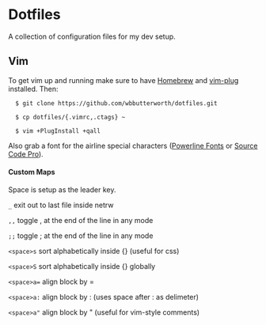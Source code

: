 # Dotfiles

A collection of configuration files for my dev setup.

## Vim

To get vim up and running make sure to have [Homebrew](https://brew.sh/) and
[vim-plug](https://github.com/junegunn/vim-plug) installed. Then:

```
  $ git clone https://github.com/wbbutterworth/dotfiles.git

  $ cp dotfiles/{.vimrc,.ctags} ~

  $ vim +PlugInstall +qall
```

Also grab a font for the airline special characters ([Powerline
Fonts](https://github.com/powerline/fonts) or [Source Code
Pro](https://github.com/adobe-fonts/source-code-pro)).

#### Custom Maps

Space is setup as the leader key.

```_``` exit out to last file inside netrw  

```,,``` toggle , at the end of the line in any mode  

```;;``` toggle ; at the end of the line in any mode  

```<space>s``` sort alphabetically inside {} (useful for css)  

```<space>S``` sort alphabetically inside {} globally  

```<space>a=``` align block by =  

```<space>a:``` align block by : (uses space after : as delimeter)  

```<space>a"``` align block by " (useful for vim-style comments)  
